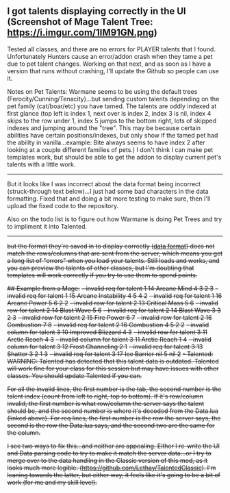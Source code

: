 I got talents displaying correctly in the UI (Screenshot of Mage Talent Tree: https://i.imgur.com/1IM91GN.png) 
----
Tested all classes, and there are no errors for PLAYER talents that I found.  Unfortunately Hunters cause an error/addon crash when they tame a pet due to pet talent changes.  Working on that next, and as soon as I have a version that runs without crashing, I'll update the Github so people can use it.

Notes on Pet Talents: Warmane seems to be using the default trees (Ferocity/Cunning/Tenacity)...but sending custom talents depending on the pet family (cat/boar/etc) you have tamed.  The talents are oddly indexed at first glance (top left is index 1, next over is index 2, index 3 is nil, index 4 skips to the row under 1, index 5 jumps to the bottom right, lots of skipped indexes and jumping around the "tree".  This may be because certain abilities have certain positions/indexes, but only show if the tamed pet had the ability in vanilla...example: Bite always seems to have index 2 after looking at a couple different families of pets.)  I don't think I can make pet templates work, but should be able to get the addon to display current pet's talents with a little work.


----

But it looks like I was incorrect about the data format being incorrect (struck-through text below)...I just had some bad characters in the data formatting.  Fixed that and doing a bit more testing to make sure, then I'll upload the fixed code to the repository.

Also on the todo list is to figure out how Warmane is doing Pet Trees and try to impliment it into Talented.

-----

~~but the format they're saved in to display correctly ([data format](https://github.com/LezChap/Talented_Onyxia/blob/cedd5158518a7d079d9de97a0acf86998925b6f3/Talented/Data.lua#L23-L34)) does not match the rows/columns that are sent from the server, which means you get a long list of "errors" when you load your talents.  Still loads and works, and you can preview the talents of other classes, but I'm doubting that templates will work correctly if you try to use them to spend points.~~

~~## Example from a Mage:~~
~~- invalid req for talent 1 14 Arcane Mind 4 3 2 3~~
~~- invalid req for talent 1 15 Arcane Instability 4 5 4 2~~
~~- invalid req for talent 1 16 Arcane Power 5 6 2 2~~
~~- invalid row for talent 2 13 Critical Mass 5 6~~
~~- invalid row for talent 2 14 Blast Wave 5 6~~
~~- invalid req for talent 2 14 Blast Wave 3 3 2 3~~
~~- invalid row for talent 2 15 Fire Power 6 7~~
~~- invalid row for talent 2 16 Combustion 7 8~~
~~- invalid req for talent 2 16 Combustion 4 5 2 2~~
~~- invalid column for talent 3 10 Improved Blizzard 4 3~~
~~- invalid row for talent 3 11 Arctic Reach 4 3~~
~~- invalid column for talent 3 11 Arctic Reach 1 4~~
~~- invalid column for talent 3 12 Frost Channeling 2 1~~
~~- invalid req for talent 3 13 Shatter 3 2 1 3~~
~~- invalid req for talent 3 17 Ice Barrier nil 5 nil 2~~
~~- Talented: WARNING: Talented has detected that this talent data is outdated.  Talented will work fine for your class for this session but may have issues with other classes.  You should update Talented if you can.~~

~~For all the invalid lines, the first number is the tab, the second number is the talent index (count from left to right, top to bottom).  If it's row/column invalid, the first number is what row/column the server says the talent should be, and the second number is where it's decoded from the Data.lua (linked above).  For req lines, the first number is the row the server says, the second is the row the Data.lua says, and the second two are the same for the column.~~

~~I see two ways to fix this...and neither are appealing.  Either I re-write the UI and Data parsing code to try to make it match the server data...or I try to merge over to the data handling in the Classic version of this mod, as it looks much more legible. (https://github.com/Lethay/TalentedClassic).  I'm leaning towards the latter, but either way, it feels like it's going to be a bit of work (for me and my skill level).~~
